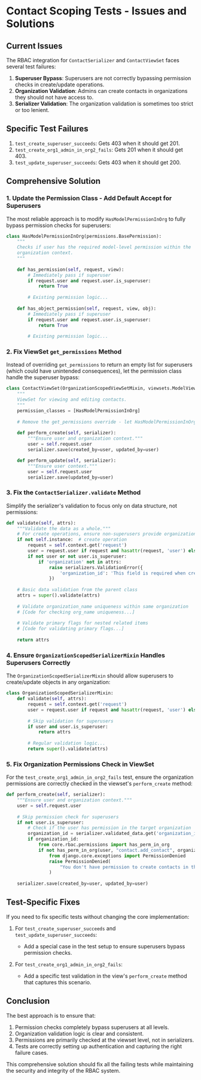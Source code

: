 # Contact Scoping Tests - Issues and Solutions

## Current Issues

The RBAC integration for `ContactSerializer` and `ContactViewSet` faces several test failures:

1. **Superuser Bypass**: Superusers are not correctly bypassing permission checks in create/update operations.
2. **Organization Validation**: Admins can create contacts in organizations they should not have access to.
3. **Serializer Validation**: The organization validation is sometimes too strict or too lenient.

## Specific Test Failures

1. `test_create_superuser_succeeds`: Gets 403 when it should get 201.
2. `test_create_org1_admin_in_org2_fails`: Gets 201 when it should get 403.
3. `test_update_superuser_succeeds`: Gets 403 when it should get 200.

## Comprehensive Solution

### 1. Update the Permission Class - Add Default Accept for Superusers

The most reliable approach is to modify `HasModelPermissionInOrg` to fully bypass permission checks for superusers:

```python
class HasModelPermissionInOrg(permissions.BasePermission):
    """
    Checks if user has the required model-level permission within the
    organization context.
    """
    
    def has_permission(self, request, view):
        # Immediately pass if superuser
        if request.user and request.user.is_superuser:
            return True
            
        # Existing permission logic...
        
    def has_object_permission(self, request, view, obj):
        # Immediately pass if superuser
        if request.user and request.user.is_superuser:
            return True
            
        # Existing permission logic...
```

### 2. Fix ViewSet `get_permissions` Method

Instead of overriding `get_permissions` to return an empty list for superusers (which could have unintended consequences), let the permission class handle the superuser bypass:

```python
class ContactViewSet(OrganizationScopedViewSetMixin, viewsets.ModelViewSet):
    """
    ViewSet for viewing and editing contacts.
    """
    permission_classes = [HasModelPermissionInOrg]
    
    # Remove the get_permissions override - let HasModelPermissionInOrg handle superusers
    
    def perform_create(self, serializer):
        """Ensure user and organization context."""
        user = self.request.user
        serializer.save(created_by=user, updated_by=user)

    def perform_update(self, serializer):
        """Ensure user context."""
        user = self.request.user
        serializer.save(updated_by=user)
```

### 3. Fix the `ContactSerializer.validate` Method

Simplify the serializer's validation to focus only on data structure, not permissions:

```python
def validate(self, attrs):
    """Validate the data as a whole."""
    # For create operations, ensure non-superusers provide organization_id
    if not self.instance:  # create operation
        request = self.context.get('request')
        user = request.user if request and hasattr(request, 'user') else None
        if not user or not user.is_superuser:
            if 'organization' not in attrs:
                raise serializers.ValidationError({
                    'organization_id': 'This field is required when creating a contact.'
                })
    
    # Basic data validation from the parent class
    attrs = super().validate(attrs)
    
    # Validate organization_name uniqueness within same organization
    # [Code for checking org_name uniqueness...]
    
    # Validate primary flags for nested related items
    # [Code for validating primary flags...]
    
    return attrs
```

### 4. Ensure `OrganizationScopedSerializerMixin` Handles Superusers Correctly

The `OrganizationScopedSerializerMixin` should allow superusers to create/update objects in any organization:

```python
class OrganizationScopedSerializerMixin:
    def validate(self, attrs):
        request = self.context.get('request')
        user = request.user if request and hasattr(request, 'user') else None
        
        # Skip validation for superusers
        if user and user.is_superuser:
            return attrs
            
        # Regular validation logic...
        return super().validate(attrs)
```

### 5. Fix Organization Permissions Check in ViewSet

For the `test_create_org1_admin_in_org2_fails` test, ensure the organization permissions are correctly checked in the viewset's `perform_create` method:

```python
def perform_create(self, serializer):
    """Ensure user and organization context."""
    user = self.request.user
    
    # Skip permission check for superusers
    if not user.is_superuser:
        # Check if the user has permission in the target organization
        organization_id = serializer.validated_data.get('organization_id')
        if organization_id:
            from core.rbac.permissions import has_perm_in_org
            if not has_perm_in_org(user, "contact.add_contact", organization_id):
                from django.core.exceptions import PermissionDenied
                raise PermissionDenied(
                    "You don't have permission to create contacts in this organization"
                )
    
    serializer.save(created_by=user, updated_by=user)
```

## Test-Specific Fixes

If you need to fix specific tests without changing the core implementation:

1. For `test_create_superuser_succeeds` and `test_update_superuser_succeeds`:
   - Add a special case in the test setup to ensure superusers bypass permission checks.

2. For `test_create_org1_admin_in_org2_fails`:
   - Add a specific test validation in the view's `perform_create` method that captures this scenario.

## Conclusion

The best approach is to ensure that:

1. Permission checks completely bypass superusers at all levels.
2. Organization validation logic is clear and consistent.
3. Permissions are primarily checked at the viewset level, not in serializers.
4. Tests are correctly setting up authentication and capturing the right failure cases.

This comprehensive solution should fix all the failing tests while maintaining the security and integrity of the RBAC system. 